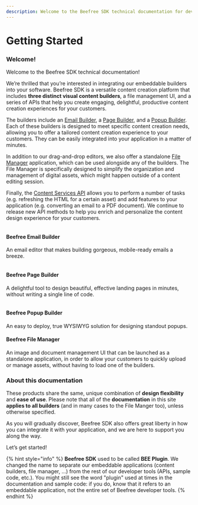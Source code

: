 ```yaml
---
description: Welcome to the Beefree SDK technical documentation for developers!
---
```


# Getting Started

### Welcome! <a href="#welcome" id="welcome"></a>

Welcome to the Beefree SDK technical documentation!

We’re thrilled that you’re interested in integrating our embeddable builders into your software. Beefree SDK is a versatile content creation platform that includes **three distinct visual content builders**, a file management UI, and a series of APIs that help you create engaging, delightful, productive content creation experiences for your customers.

The builders include an [Email Builder](email-builder.md), a [Page Builder](page-builder/), and a [Popup Builder](popup-builder/). Each of these builders is designed to meet specific content creation needs, allowing you to offer a tailored content creation experience to your customers. They can be easily integrated into your application in a matter of minutes.

In addition to our drag-and-drop editors, we also offer a standalone [File Manager](file-manager-application-overview.md) application, which can be used alongside any of the builders. The File Manager is specifically designed to simplify the organization and management of digital assets, which might happen outside of a content editing session.

Finally, the [Content Services API](content-services-api/) allows you to perform a number of tasks (e.g. refreshing the HTML for a certain asset) and add features to your application (e.g. converting an email to a PDF document). We continue to release new API methods to help you enrich and personalize the content design experience for your customers.

&#x20;

<figure><img src="https://docs.beefree.io/wp-content/uploads/2021/08/emailbuilder-e1629383000405.png" alt=""><figcaption></figcaption></figure>

#### Beefree Email Builder

An email editor that makes building gorgeous, mobile-ready emails a breeze.

&#x20;

<figure><img src="https://docs.beefree.io/wp-content/uploads/2021/08/pagebuilder-e1629383020614.png" alt=""><figcaption></figcaption></figure>

#### Beefree Page Builder

A delightful tool to design beautiful, effective landing pages in minutes, without writing a single line of code.

<figure><img src="https://docs.beefree.io/wp-content/uploads/2021/08/popupbuilder-e1629383038360.png" alt=""><figcaption></figcaption></figure>

#### Beefree Popup Builder

An easy to deploy, true WYSIWYG solution for designing standout popups.

#### Beefree File Manager

An image and document management UI that can be launched as a standalone application, in order to allow your customers to quickly upload or manage assets, without having to load one of the builders.

### About this documentation <a href="#about-this-documentation" id="about-this-documentation"></a>

These products share the same, unique combination of **design flexibility** and **ease of use**. Please note that all of the **documentation** in this site **applies to all builders** (and in many cases to the File Manger too), unless otherwise specified.

As you will gradually discover, Beefree SDK also offers great liberty in how you can integrate it with your application, and we are here to support you along the way.

Let’s get started!

{% hint style="info" %}
**Beefree SDK** used to be called **BEE Plugin**. We changed the name to separate our embeddable applications (content builders, file manager, ...) from the rest of our developer tools (APIs, sample code, etc.). You might still see the word "plugin" used at times in the documentation and sample code: if you do, know that it refers to an embeddable application, not the entire set of Beefree developer tools.
{% endhint %}
